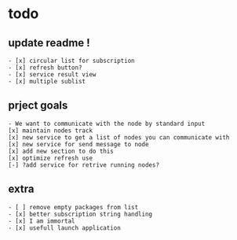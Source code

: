 # todo

## update readme !
	- [x] circular list for subscription
	- [x] refresh button?
	- [x] service result view
	- [x] multiple sublist


## prject goals

	- We want to communicate with the node by standard input
	[x] maintain nodes track
	[x] new service to get a list of nodes you can communicate with
	[x] new service for send message to node
	[x] add new section to do this
	[x] optimize refresh use
	[-] ?add service for retrive running nodes?

## extra

	- [ ] remove empty packages from list
	- [x] better subscription string handling
	- [x] I am immortal
	- [x] usefull launch application
